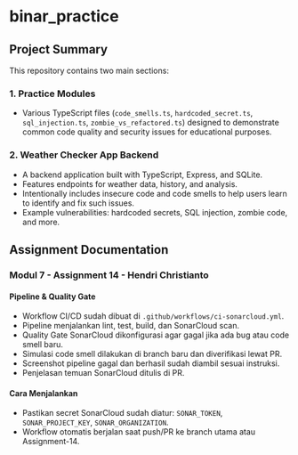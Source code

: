 # binar_practice

## Project Summary

This repository contains two main sections:

### 1. Practice Modules
- Various TypeScript files (`code_smells.ts`, `hardcoded_secret.ts`, `sql_injection.ts`, `zombie_vs_refactored.ts`) designed to demonstrate common code quality and security issues for educational purposes.

### 2. Weather Checker App Backend
- A backend application built with TypeScript, Express, and SQLite.
- Features endpoints for weather data, history, and analysis.
- Intentionally includes insecure code and code smells to help users learn to identify and fix such issues.
- Example vulnerabilities: hardcoded secrets, SQL injection, zombie code, and more.

## Assignment Documentation

### Modul 7 - Assignment 14 - Hendri Christianto

#### Pipeline & Quality Gate
- Workflow CI/CD sudah dibuat di `.github/workflows/ci-sonarcloud.yml`.
- Pipeline menjalankan lint, test, build, dan SonarCloud scan.
- Quality Gate SonarCloud dikonfigurasi agar gagal jika ada bug atau code smell baru.
- Simulasi code smell dilakukan di branch baru dan diverifikasi lewat PR.
- Screenshot pipeline gagal dan berhasil sudah diambil sesuai instruksi.
- Penjelasan temuan SonarCloud ditulis di PR.

#### Cara Menjalankan
- Pastikan secret SonarCloud sudah diatur: `SONAR_TOKEN`, `SONAR_PROJECT_KEY`, `SONAR_ORGANIZATION`.
- Workflow otomatis berjalan saat push/PR ke branch utama atau Assignment-14.